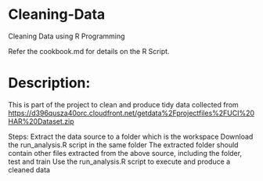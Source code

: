 Cleaning-Data
=============

Cleaning Data using R Programming

Refer the cookbook.md for details on the R Script.

# Description:
This is part of the project to clean and produce tidy data collected from https://d396qusza40orc.cloudfront.net/getdata%2Fprojectfiles%2FUCI%20HAR%20Dataset.zip 

Steps:
Extract the data source to a folder which is the workspace
Download the run_analysis.R script in the same folder
The extracted folder should contain other files extracted from the above source, including the folder, test and train
Use the run_analysis.R script to execute and produce a cleaned data




